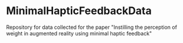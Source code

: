 # MinimalHapticFeedbackData
Repository for data collected for the paper "Instilling the perception of weight in augmented reality using minimal haptic feedback"
